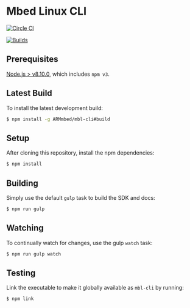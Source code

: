 # Mbed Linux CLI

[![Circle CI](https://circleci.com/gh/ARMmbed/mbl-cli.svg?style=shield&circle-token=367893aefffecc72cf7d17201667cd2f75d6d5c7)](https://circleci.com/gh/ARMmbed/mbl-cli/)

[![Builds](https://img.shields.io/badge/mbed%20linux%20cli-builds-blue.svg)](http://armmbed.github.io/mbl-cli/builds/)

## Prerequisites

[Node.js > v8.10.0](https://nodejs.org), which includes `npm v3`.

## Latest Build

To install the latest development build:

```bash
$ npm install -g ARMmbed/mbl-cli#build
```

## Setup

After cloning this repository, install the npm dependencies:

```bash
$ npm install
```

## Building

Simply use the default ```gulp``` task to build the SDK and docs:

```bash
$ npm run gulp
```

## Watching

To continually watch for changes, use the gulp `watch` task:

```bash
$ npm run gulp watch
```

## Testing

Link the executable to make it globally available as `mbl-cli` by running:

```bash
$ npm link
```
